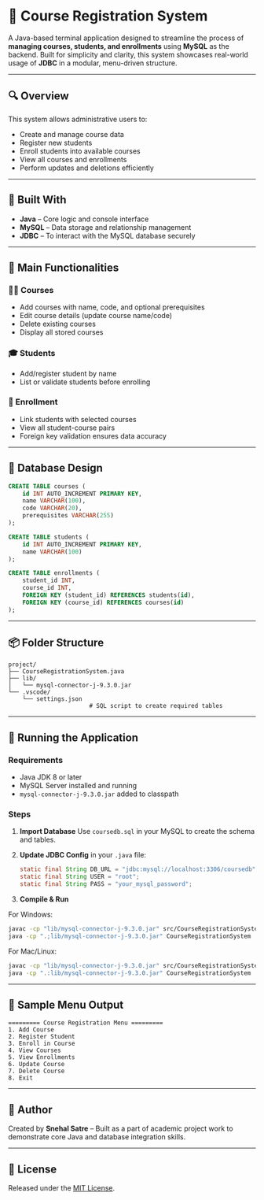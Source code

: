 
# 🏫 Course Registration  System

A Java-based terminal application designed to streamline the process of **managing courses, students, and enrollments** using **MySQL** as the backend. Built for simplicity and clarity, this system showcases real-world usage of **JDBC** in a modular, menu-driven structure.

---

## 🔍 Overview

This system allows administrative users to:
- Create and manage course data
- Register new students
- Enroll students into available courses
- View all courses and enrollments
- Perform updates and deletions efficiently

---

## 🔧 Built With

- **Java** – Core logic and console interface
- **MySQL** – Data storage and relationship management
- **JDBC** – To interact with the MySQL database securely

---

## 📌 Main Functionalities

### 🧑‍🏫 Courses
- Add courses with name, code, and optional prerequisites
- Edit course details (update course name/code)
- Delete existing courses
- Display all stored courses

### 🎓 Students
- Add/register student by name
- List or validate students before enrolling

### 🧾 Enrollment
- Link students with selected courses
- View all student-course pairs
- Foreign key validation ensures data accuracy

---

## 🧬 Database Design

```sql
CREATE TABLE courses (
    id INT AUTO_INCREMENT PRIMARY KEY,
    name VARCHAR(100),
    code VARCHAR(20),
    prerequisites VARCHAR(255)
);

CREATE TABLE students (
    id INT AUTO_INCREMENT PRIMARY KEY,
    name VARCHAR(100)
);

CREATE TABLE enrollments (
    student_id INT,
    course_id INT,
    FOREIGN KEY (student_id) REFERENCES students(id),
    FOREIGN KEY (course_id) REFERENCES courses(id)
);
```

---

## 📦 Folder Structure

```
project/
├── CourseRegistrationSystem.java
├── lib/
│   └── mysql-connector-j-9.3.0.jar
└── .vscode/
    └── settings.json
                       # SQL script to create required tables
```

---

## 🚀 Running the Application

### Requirements
- Java JDK 8 or later
- MySQL Server installed and running
- `mysql-connector-j-9.3.0.jar` added to classpath

### Steps

1. **Import Database**
   Use `coursedb.sql` in your MySQL to create the schema and tables.

2. **Update JDBC Config** in your `.java` file:
   ```java
   static final String DB_URL = "jdbc:mysql://localhost:3306/coursedb";
   static final String USER = "root";
   static final String PASS = "your_mysql_password";
   ```

3. **Compile & Run**

For Windows:
```bash
javac -cp "lib/mysql-connector-j-9.3.0.jar" src/CourseRegistrationSystem.java
java -cp ".;lib/mysql-connector-j-9.3.0.jar" CourseRegistrationSystem
```

For Mac/Linux:
```bash
javac -cp "lib/mysql-connector-j-9.3.0.jar" src/CourseRegistrationSystem.java
java -cp ".:lib/mysql-connector-j-9.3.0.jar" CourseRegistrationSystem
```

---

## 📜 Sample Menu Output

```
========= Course Registration Menu =========
1. Add Course
2. Register Student
3. Enroll in Course
4. View Courses
5. View Enrollments
6. Update Course
7. Delete Course
8. Exit
```

---

## 📣 Author

Created by **Snehal Satre** – Built as a part of academic project work to demonstrate core Java and database integration skills.

---

## 📘 License

Released under the [MIT License](https://opensource.org/licenses/MIT).
